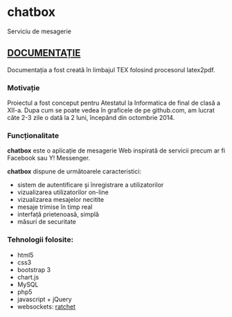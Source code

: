chatbox
=======
Serviciu de mesagerie

## [DOCUMENTAȚIE](doc_latex/documentatie.pdf)

Documentația a fost creată în limbajul TEX folosind procesorul latex2pdf. 

### Motivație

Proiectul a fost conceput 
pentru Atestatul la Informatica
de final de clasă a XII-a. Dupa cum 
se poate vedea în graficele de pe github.com, 
am lucrat câte 2-3 zile o dată la 2 luni, 
începând din octombrie 2014.

### Funcționalitate

**chatbox** este o aplicație de mesagerie
Web inspirată de servicii precum 
ar fi Facebook sau Y! Messenger.

**chatbox** dispune de următoarele caracteristici:
- sistem de autentificare și înregistrare a utilizatorilor
- vizualizarea utilizatorilor on-line
- vizualizarea mesajelor necitite 
- mesaje trimise în timp real
- interfață prietenoasă, simplă
- măsuri de securitate

### Tehnologii folosite:
* html5
* css3
* bootstrap 3
* chart.js
* MySQL
* php5  
* javascript + jQuery
* websockets: [ratchet](http://socketo.me/)


